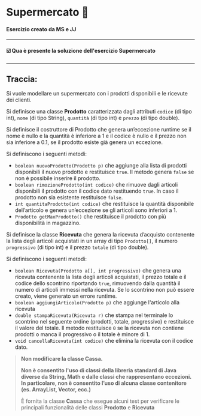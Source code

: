 # Supermercato 🏪
#### Esercizio creato da MS e JJ
-- -
#### ☑️ Qua è presente la soluzione dell'esercizio Supermercato
-- -
## Traccia:

 Si vuole modellare un supermercato con i prodotti disponibili e le ricevute dei clienti. 
 
 Si definisce una classe **Prodotto** caratterizzata dagli attributi `codice` (di tipo int), `nome` (di tipo String), `quantità` (di tipo int) e `prezzo` (di tipo double).
 
 Si definisce il costruttore di Prodotto che genera un’eccezione runtime se il nome è nullo e la quantità è inferiore a 1 e il codice è nullo e il prezzo non sia inferiore a 0.1, se il prodotto esiste già genera un eccezione. 
 
 Si definiscono i seguenti metodi:
*  `boolean nuovoProdotto(Prodotto p)` che aggiunge alla lista di prodotti disponibili il nuovo prodotto e restituisce `true`. Il metodo genera `false` se non è possibile inserire il prodotto.
*  `boolean rimozioneProdotto(int codice)` che rimuove dagli articoli disponibili il prodotto con il codice dato restituendo `true`. In caso il prodotto non sia esistente restituisce `false`.
*  `int quantitaProdotto(int codice)` che restituisce la quantità disponibile dell’articolo e genera un’eccezione se gli articoli sono inferiori a 1.
*  `Prodotto getMaxProdotto()` che restituisce il prodotto con più disponibilità in magazzino.

 Si definisce la classe **Ricevuta** che genera la ricevuta d’acquisto contenente la lista degli articoli acquistati in un array di tipo `Prodotto[]`, il numero `progressivo` (di tipo int) e il prezzo `totale` (di tipo double).
 
 Si definiscono i seguenti metodi:
*  `boolean Ricevuta(Prodotto a[], int progressivo)` che genera una ricevuta contenente la lista degli articoli acquistati, il prezzo totale e il codice dello scontrino riportando `true`, rimuovendo dalla quantità il numero di articoli immessi nella ricevuta. Se lo scontrino non può essere creato, viene generato un errore runtime.
*  `boolean aggiungiArticolo(Prodotto p)` che aggiunge l'articolo alla ricevuta
*  `double stampaRicevuta(Ricevuta r)` che stampa nel terminale lo scontrino nel seguente ordine (prodotti, totale, progressivo) e restituisce il valore del totale. Il metodo restituisce `0` se la ricevuta non contiene prodotti o manca il progressivo o il totale è minore di 1.
*  `void cancellaRicevuta(int codice)` che elimina la ricevuta con il codice dato.

>**Non modificare la classe Cassa.**
> 
>**Non è consentito l'uso di classi della libreria standard di Java diverse da String, Math e dalle classi che rappresentano eccezioni. In particolare, non è consentito
>l’uso di alcuna classe contenitore (es. ArrayList, Vector, ecc.)**
>
>È fornita la classe **Cassa** che esegue alcuni test per verificare le principali
>funzionalità delle classi **Prodotto** e **Ricevuta**
